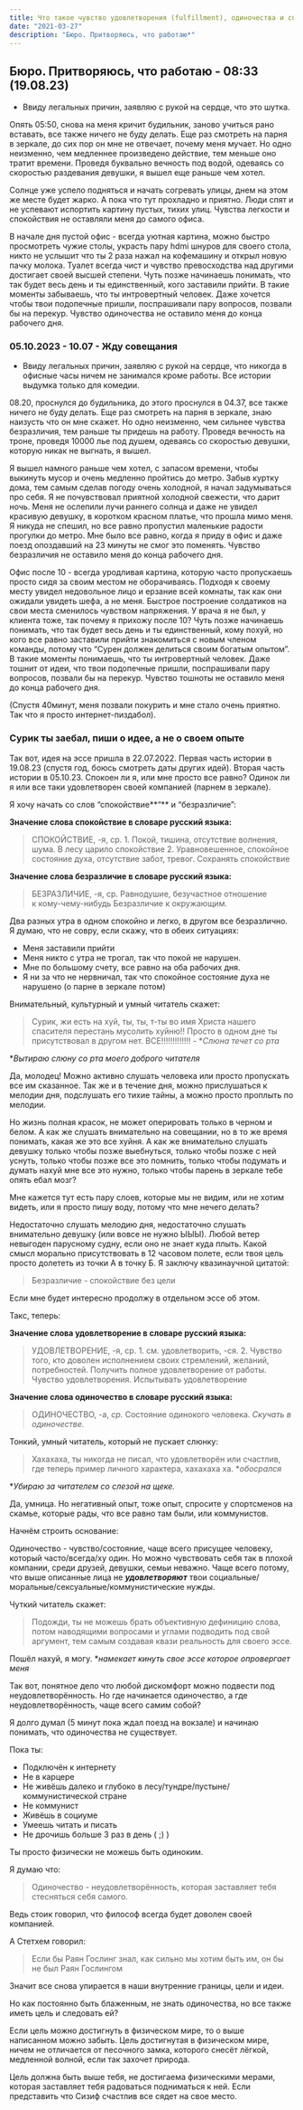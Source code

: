 ```yaml
---
title: Что такое чувство удовлетворения (fulfillment), одиночества и спокойствия, безразличия. И какая разница?
date: "2021-03-27"
description: "Бюро. Притворяюсь, что работаю*"
---
```



## Бюро. Притворяюсь, что работаю - 08:33 (19.08.23)

* Ввиду легальных причин, заявляю с рукой на сердце, что это шутка.

Опять 05:50, снова на меня кричит будильник, заново учиться рано вставать, все также ничего не буду делать. Еще раз смотреть на парня в зеркале, до сих пор он мне не отвечает, почему меня мучает. Но одно неизменно, чем медленнее произведено действие, тем меньше оно тратит времени. Проведя буквально вечность под водой, одеваясь со скоростью раздевания девушки, я вышел еще раньше чем хотел.

Солнце уже успело подняться и начать согревать улицы, днем на этом же месте будет жарко. А пока что тут прохладно и приятно. Люди спят и не успевают испортить картину пустых, тихих улиц. Чувства легкости и спокойствия не оставляли меня до самого офиса.

В начале дня пустой офис - всегда уютная картина, можно быстро просмотреть чужие столы, украсть пару hdmi шнуров для своего стола, никто не услышит что ты 2 раза нажал на кофемашину и открыл новую пачку молока. Туалет всегда чист и чувство превосходства над другими достигает своей высшей степени. Чуть позже начинаешь понимать, что так будет весь день и ты единственный, кого заставили прийти. В такие моменты забываешь, что ты интровертный человек. Даже хочется чтобы твои подопечные пришли, поспрашивали пару вопросов, позвали бы на перекур. Чувство одиночества не оставило меня до конца рабочего дня.

### 05.10.2023 - 10.07 - Жду совещания

* Ввиду легальных причин, заявляю с рукой на сердце, что никогда в офисные часы ничем не занимался кроме работы. Все истории выдумка только для комедии.

08.20, проснулся до будильника, до этого проснулся в 04.37, все также ничего не буду делать. Еще раз смотреть на парня в зеркале, знаю наизусть что он мне скажет. Но одно неизменно, чем сильнее чувства безразличия, тем раньше ты придешь на работу. Проведя вечность на троне, проведя 10000 лье под душем, одеваясь со скоростью девушки, которую никак не выгнать, я вышел. 

Я вышел намного раньше чем хотел, с запасом времени, чтобы выкинуть мусор и очень медленно пройтись до метро. Забыв куртку дома, тем самым сделав погоду очень холодной, я начал задумываться про себя. Я не почувствовал приятной холодной свежести, что дарит ночь. Меня не ослепили лучи раннего солнца и даже не увидел красивую девушку, в коротком красном платье, что прошла мимо меня. Я никуда не спешил, но все равно пропустил маленькие радости прогулки до метро. Мне было все равно, когда я приду в офис и даже поезд опоздавший на 23 минуты не смог это поменять. Чувство безразличия не оставило меня до конца рабочего дня.

Офис после 10 - всегда уродливая картина, которую часто пропускаешь просто сидя за своим местом не оборачиваясь. Подходя к своему месту увидел недовольное лицо и ерзание всей комнаты, так как они ожидали увидеть шефа, а не меня. Быстрое построение солдатиков на свои места сменилось чувством напряжения. У врача я не был, у клиента тоже, так почему я прихожу после 10? Чуть позже начинаешь понимать, что так будет весь день и ты единственный, кому похуй, но кого все равно заставили прийти знакомиться с новым членом команды, потому что “Сурен должен делиться своим богатым опытом”. В такие моменты понимаешь, что ты интровертный человек. Даже тошнит от идеи, что твои подопечные пришли, поспрашивали пару вопросов, позвали бы на перекур. Чувство тошноты не оставило меня до конца рабочего дня.

(Спустя 40минут, меня позвали покурить и мне стало очень приятно. Так что я просто интернет-пиздабол).

### Сурик ты заебал, пиши о идее, а не о своем опыте

Так вот, идея на эссе пришла в 22.07.2022. Первая часть истории в 19.08.23 (спустя год, боюсь смотреть даты других идей). Вторая часть истории в 05.10.23. Спокоен ли я, или мне просто все равно? Одинок ли я или все таки удовлетворен своей компанией (парнем в зеркале).

Я хочу начать со слов “спокойствие**“** и “безразличие”:

**Значение слова спокойствие в словаре русский языка:**

> СПОКОЙСТВИЕ, -я, ср. 1. Покой, тишина, отсутствие волнения, шума. В лесу царило спокойствие 2. Уравновешенное, спокойное состояние духа, отсутствие забот, тревог. Сохранять спокойствие
> 

**Значение слова безразличие в словаре русский языка:**

> БЕЗРАЗЛИЧИЕ, -я, ср. Равнодушие, безучастное отношение к кому-чему-нибудь Безразличие к окружающим.
> 

Два разных утра в одном спокойно и легко, в другом все безразлично. Я думаю, что не совру, если скажу, что в обеих ситуациях:

- Меня заставили прийти
- Меня никто с утра не трогал, так что покой не нарушен.
- Мне по большому счету, все равно на оба рабочих дня.
- Я ни за что не нервничал, так что спокойное состояние духа не нарушено (о парне в зеркале потом)

Внимательный, культурный и умный читатель скажет:

> Сурик, жи есть на хуй, ты, ты, т-ты во имя Христа нашего спасителя перестань мусолить хуйню!! Просто в одном дне ты присутствовал в другом нет. ВСЕ!!!!!!!!!!!!! - **Слюна течет со рта*
> 

**Вытираю слюну со рта моего доброго читателя*

Да, молодец! Можно активно слушать человека или просто пропускать все им сказанное. Так же и в течение дня, можно прислушаться к мелодии дня, подслушать его тихие тайны, а можно просто проплыть по мелодии.

Но жизнь полная красок, не может оперировать только в черном и белом. А как же слушать внимательно на совещании, но в то же время понимать, какая же это все хуйня. А как же внимательно слушать девушку только чтобы позже выебнуться, только чтобы позже с ней уснуть, только чтобы позже все это помнить, только чтобы подумать и думать нахуй мне все это нужно, только чтобы парень в зеркале тебе опять ебал мозг?

Мне кажется тут есть пару слоев, которые мы не видим, или не хотим видеть, или я просто пишу воду, потому что мне нечего делать?

Недостаточно слушать мелодию дня, недостаточно слушать внимательно девушку (или вовсе не нужно ЫЫЫ). Любой ветер невыгоден парусному судну, если оно не знает куда плыть. Какой смысл морально присутствовать в 12 часовом полете, если твоя цель просто долететь из точки А в точку Б. Я заключу квазинаучной цитатой:

> Безразличие - спокойствие без цели
> 

Если мне будет интересно продолжу в отдельном эссе об этом.

Такс, теперь:

**Значение слова удовлетворение в словаре русский языка:**

> УДОВЛЕТВОРЕНИЕ, -я, ср. 1. см. удовлетворить, -ся. 2. Чувство того, кто доволен исполнением своих стремлений, желаний, потребностей. Получить полное удовлетворение от работы. Чувство удовлетворения. Испытывать удовлетворение
> 

**Значение слова одиночество в словаре русский языка:**

> ОДИНОЧЕСТВО, -а, *ср.* Состояние одинокого человека. *Скучать в одиночестве.*
> 

Тонкий, умный читатель, который не пускает слюнку:

> Хахахаха, ты никогда не писал, что удовлетворён или счастлив, где теперь пример личного характера, хахахаха ха.  **обосрался*
> 

**Убираю за читателем со слезой на щеке.*

Да, умница. Но негативный опыт, тоже опыт, спросите у спортсменов на скамье, которые рады, что все равно там были, или коммунистов.

Начнём строить основание:

Одиночество - чувство/состояние, чаще всего присущее человеку, который часто/всегда/ху один. Но можно чувствовать себя так в плохой компании, среди друзей, девушки, семьи неважно. Чаще всего потому, что выше описанные лица не ***удовлетворяют*** твои социальные/моральные/сексуальные/коммунистические нужды.

Чуткий читатель скажет:

> Подожди, ты не можешь брать объективную дефиницию слова, потом наводящими вопросами и углами подводить под свой аргумент, тем самым создавая квази реальность для своего эссе.
> 

Пошёл нахуй, я могу. **намекает кинуть свое эссе которое опровергает меня*

Так вот, понятное дело что любой дискомфорт можно подвести под неудовлетворённость. Но где начинается одиночество, а где неудовлетворённость, чаще всего самим собой?

Я долго думал (5 минут пока ждал поезд на вокзале) и начинаю понимать, что одиночества не существует.

Пока ты:

- Подключён к интернету
- Не в карцере
- Не живёшь далеко и глубоко в лесу/тундре/пустыне/коммунистической стране
- Не коммунист
- Живёшь в социуме
- Умеешь читать и писать
- Не дрочишь больше 3 раз в день ( ;) )

Ты просто физически не можешь быть одиноким.

Я думаю что:

> Одиночество - неудовлетворённость, которая заставляет тебя стесняться себя самого.
> 

Ведь стоик говорил, что философ всегда будет доволен своей компанией.

А Стетхем говорил:

> Если бы Раян Гослинг знал, как сильно мы хотим быть им, он бы не был Раян Гослингом
> 

Значит все снова упирается в наши внутренние границы, цели и идеи.

Но как постоянно быть блаженным, не знать одиночества, но все также иметь цель и следовать ей?

Если цель можно достигнуть в физическом мире, то о выше написанном можно забыть. Цель достигнутая в физическом мире, ничем не отличается от песочного замка, которого снесёт лёгкой, медленной волной, если так захочет природа.

Цель должна быть выше тебя, не достигаема физическими мерами, которая заставляет тебя радоваться подниматься к ней. Если представить что Сизиф счастлив все сядет на свое место.